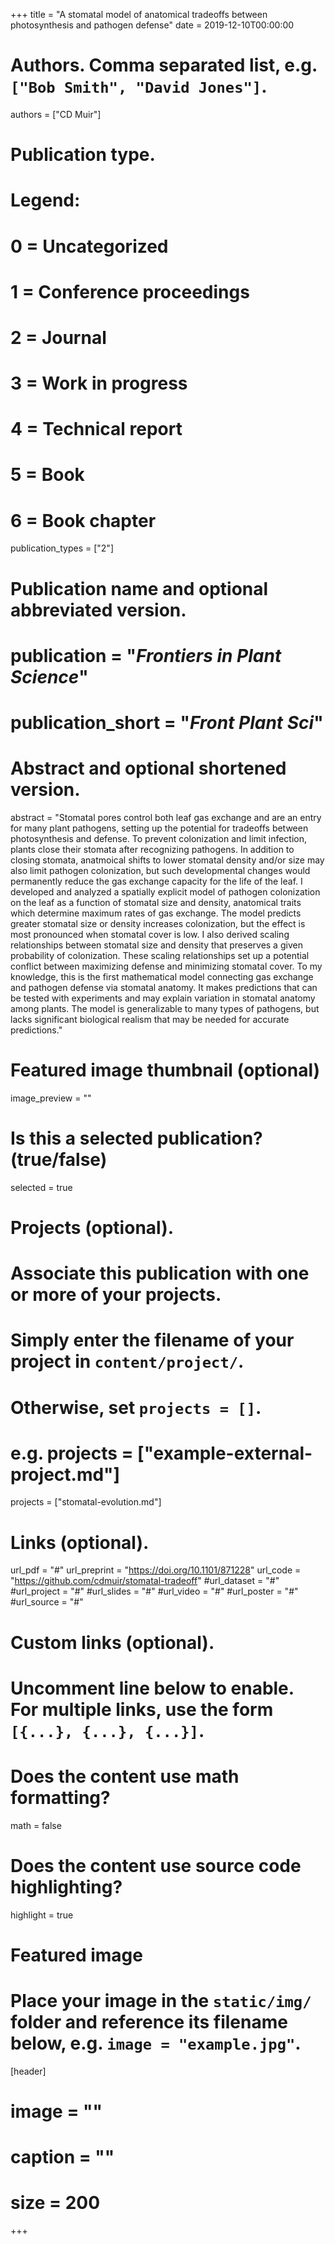 +++
title = "A stomatal model of anatomical tradeoffs between photosynthesis and pathogen defense"
date = 2019-12-10T00:00:00

# Authors. Comma separated list, e.g. `["Bob Smith", "David Jones"]`.
authors = ["CD Muir"]

# Publication type.
# Legend:
# 0 = Uncategorized
# 1 = Conference proceedings
# 2 = Journal
# 3 = Work in progress
# 4 = Technical report
# 5 = Book
# 6 = Book chapter
publication_types = ["2"]

# Publication name and optional abbreviated version.
# publication = "*Frontiers in Plant Science*"
# publication_short = "*Front Plant Sci*"

# Abstract and optional shortened version.
abstract = "Stomatal pores control both leaf gas exchange and are an entry for many plant pathogens, setting up the potential for tradeoffs between photosynthesis and defense. To prevent colonization and limit infection, plants close their stomata after recognizing pathogens. In addition to closing stomata, anatmoical shifts to lower stomatal density and/or size may also limit pathogen colonization, but such developmental changes would permanently reduce the gas exchange capacity for the life of the leaf. I developed and analyzed a spatially explicit model of pathogen colonization on the leaf as a function of stomatal size and density, anatomical traits which determine maximum rates of gas exchange. The model predicts greater stomatal size or density increases colonization, but the effect is most pronounced when stomatal cover is low. I also derived scaling relationships between stomatal size and density that preserves a given probability of colonization. These scaling relationships set up a potential conflict between maximizing defense and minimizing stomatal cover. To my knowledge, this is the first mathematical model connecting gas exchange and pathogen defense via stomatal anatomy. It makes predictions that can be tested with experiments and may explain variation in stomatal anatomy among plants. The model is generalizable to many types of pathogens, but lacks significant biological realism that may be needed for accurate predictions."

# Featured image thumbnail (optional)
image_preview = ""

# Is this a selected publication? (true/false)
selected = true

# Projects (optional).
#   Associate this publication with one or more of your projects.
#   Simply enter the filename of your project in `content/project/`.
#   Otherwise, set `projects = []`.
#   e.g. projects = ["example-external-project.md"]
projects = ["stomatal-evolution.md"]

# Links (optional).
url_pdf = "#"
url_preprint = "https://doi.org/10.1101/871228"
url_code = "https://github.com/cdmuir/stomatal-tradeoff"
#url_dataset = "#"
#url_project = "#"
#url_slides = "#"
#url_video = "#"
#url_poster = "#"
#url_source = "#"

# Custom links (optional).
#   Uncomment line below to enable. For multiple links, use the form `[{...}, {...}, {...}]`.

# Does the content use math formatting?
math = false

# Does the content use source code highlighting?
highlight = true

# Featured image
# Place your image in the `static/img/` folder and reference its filename below, e.g. `image = "example.jpg"`.
[header]
# image = ""
# caption = ""
# size = 200
+++
